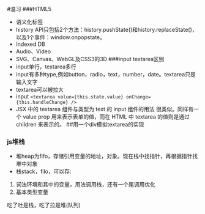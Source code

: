 #温习
###HTML5 
- 语义化标签
- history API只包括2个方法：history.pushState()和history.replaceState()，以及1个事件：window.onpopstate。
- Indexed DB
- Audio、Video
- SVG、Canvas、WebGL及CSS3的3D
###input textarea区别
- input单行，textarea多行
- input有多种type,例如button，radio，text，number，date。textarea只是输入文字
- textarea可以被拉大
- input `<textarea
         value={this.state.value}
         onChange={this.handleChange}
         />`
- JSX 中的 textarea 组件与类型为 text 的 input 组件的用法
  很类似。同样有一个 value prop 用来表示表单的值，而在 HTML 中 textarea 的值则是通过
  children 来表示的。
##用一个div模拟textarea的实现

### js堆栈
- 堆heap为fifo，存储引用变量的地址，对象。现在栈中找指针，再根据指针找堆中对象
- 栈stack，filo，可以存:
1. 词法环境和其中的变量，用法调用栈，还有一个尾调用优化
2. 基本类型变量

吃了吐是栈，吃了拉是堆(队列)
